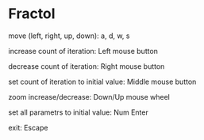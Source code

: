 # Fractol

move (left, right, up, down): a, d, w, s

increase count of iteration: Left mouse button

decrease count of iteration: Right mouse button

set count of iteration to initial value: Middle mouse button

zoom increase/decrease: Down/Up mouse wheel

set all parametrs to initial value: Num Enter

exit: Escape
